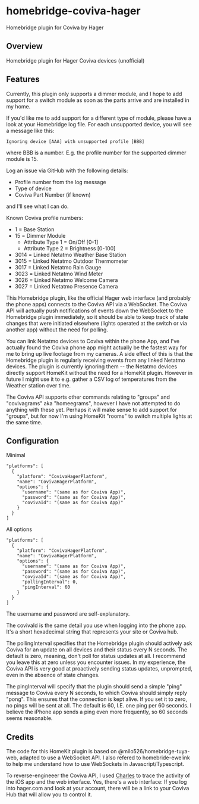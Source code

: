 # homebridge-coviva-hager
Homebridge plugin for Coviva by Hager

## Overview

Homebridge plugin for Hager Coviva devices (unofficial)

## Features

Currently, this plugin only supports a dimmer module, and I hope to add support for a switch
module as soon as the parts arrive and are installed in my home.

If you'd like me to add support for a different type of module, please have a look at your
Homebridge log file.  For each unsupported device, you will see a message like this:

```
Ignoring device [AAA] with unsupported profile [BBB]
```

where BBB is a number.  E.g. the profile number for the supported dimmer module is 15.

Log an issue via GitHub with the following details:

* Profile number from the log message
* Type of device
* Coviva Part Number (if known)

and I'll see what I can do.

Known Coviva profile numbers:

* 1    = Base Station
* 15   = Dimmer Module
	* Attribute Type 1 = On/Off [0-1]
	* Attribute Type 2 = Brightness [0-100]
* 3014 = Linked Netatmo Weather Base Station
* 3015 = Linked Netatmo Outdoor Thermometer
* 3017 = Linked Netatmo Rain Gauge
* 3023 = Linked Netatmo Wind Meter
* 3026 = Linked Netatmo Welcome Camera
* 3027 = Linked Netatmo Presence Camera

This Homebridge plugin, like the official Hager web interface (and probably the phone apps)
connects to the Coviva API via a WebSocket.  The Coviva API will actually push notifications
of events down the WebSocket to the Homebridge plugin immediately, so it should be able to
keep track of state changes that were initiated elsewhere (lights operated at the switch or
via another app) without the need for polling.

You can link Netatmo devices to Coviva within the phone App, and I've actually found the Coviva
phone app might actually be the fastest way for me to bring up live footage from my cameras.
A side effect of this is that the Homebridge plugin is regularly receiving events from
any linked Netatmo devices.  The plugin is currently ignoring them -- the Netatmo devices
directly support HomeKit without the need for a HomeKit plugin.  However in future I might
use it to e.g. gather a CSV log of temperatures from the Weather station over time.

The Coviva API supports other commands relating to "groups" and "covivagrams" aka "homeegrams",
however I have not attempted to do anything with these yet.  Perhaps it will make sense to
add support for "groups", but for now I'm using HomeKit "rooms" to switch multiple lights at
the same time.

## Configuration

Minimal

```
"platforms": [
  {
    "platform": "CovivaHagerPlatform",
    "name": "CovivaHagerPlatform",
    "options": {
      "username": "(same as for Coviva App)",
      "password": "(same as for Coviva App)",
      "covivaId": "(same as for Coviva App)"
    }
  }
]
```

All options

```
"platforms": [
  {
    "platform": "CovivaHagerPlatform",
    "name": "CovivaHagerPlatform",
    "options": {
      "username": "(same as for Coviva App)",
      "password": "(same as for Coviva App)",
      "covivaId": "(same as for Coviva App)",
      "pollingInterval": 0,
      "pingInterval": 60
    }
  }
]
```

The username and password are self-explanatory.

The covivaId is the same detail you use when logging into the phone app.  It's a short
hexadecimal string that represents your site or Coviva hub.

The pollingInterval specifies that the Homebridge plugin should actively ask Coviva for
an update on all devices and their status every N seconds.  The default is zero, meaning,
don't poll for status updates at all.  I recommend you leave this at zero unless you
encounter issues.  In my experience, the Coviva API is very good at proactively sending
status updates, unprompted, even in the absence of state changes.

The pingInterval will specify that the plugin should send a simple "ping" message to
Coviva every N seconds, to which Coviva should simply reply "pong".  This ensures that
the connection is kept alive.  If you set it to zero, no pings will be sent at all.
The default is 60, I.E. one ping per 60 seconds.  I believe the iPhone app sends a ping
even more frequently, so 60 seconds seems reasonable.

## Credits

The code for this HomeKit plugin is based on @milo526/homebridge-tuya-web, adapted to
use a WebSocket API.  I also refered to homebride-ewelink to help me understand how to
use WebSockets in Javascript/Typescript.

To reverse-engineeer the Coviva API, I used [Charles](http://charlesproxy.com) to trace
the activity of the iOS app and the web interface.  Yes, there's a web interface:  If you
log into hager.com and look at your account, there will be a link to your Coviva Hub
that will allow you to control it.

